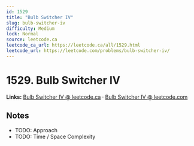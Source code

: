 ```yaml
--- 
id: 1529
title: "Bulb Switcher IV"
slug: bulb-switcher-iv
difficulty: Medium
lock: Normal
source: leetcode.ca
leetcode_ca_url: https://leetcode.ca/all/1529.html
leetcode_url: https://leetcode.com/problems/bulb-switcher-iv/
---
```


# 1529. Bulb Switcher IV

**Links:** [Bulb Switcher IV @ leetcode.ca](https://leetcode.ca/all/1529.html) · [Bulb Switcher IV @ leetcode.com](https://leetcode.com/problems/bulb-switcher-iv/)

## Notes
- TODO: Approach
- TODO: Time / Space Complexity
